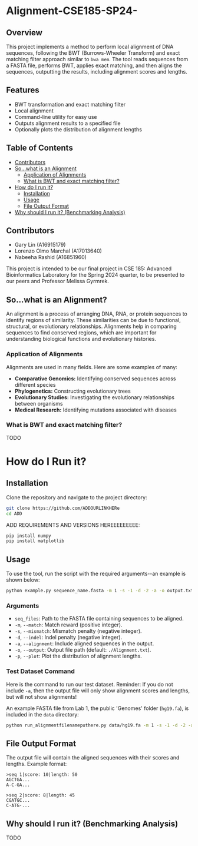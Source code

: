 # Alignment-CSE185-SP24-

## Overview
This project implements a method to perform local alignment of DNA sequences, following the BWT (Burrows-Wheeler Transform) and exact matching filter approach similar to `bwa mem`. The tool reads sequences from a FASTA file, performs BWT, applies exact matching, and then aligns the sequences, outputting the results, including alignment scores and lengths.

## Features
- BWT transformation and exact matching filter
- Local alignment
- Command-line utility for easy use
- Outputs alignment results to a specified file
- Optionally plots the distribution of alignment lengths

## Table of Contents

- [Contributors](#contributors)
- [So...what is an Alignment](#sowhat-is-an-alignment)
  - [Application of Alignments](#application-of-alignments)
  - [What is BWT and exact matching filter?](#what-is-bwt-and-exact-matching-filter)
- [How do I run it?](#how-do-i-run-it)
  - [Installation](#installation)
  - [Usage](#usage)
  - [File Output Format](#file-output-format)
- [Why should I run it? (Benchmarking Analysis)](#why-should-i-run-it-benchmarking-analysis)

## Contributors

- Gary Lin (A16915179)
- Lorenzo Olmo Marchal (A17013640)
- Nabeeha Rashid (A16851960)

This project is intended to be our final project in CSE 185: Advanced Bioinformatics Laboratory for the Spring 2024 quarter, to be presented to our peers and Professor Melissa Gyrmrek.

## So...what is an Alignment?
An alignment is a process of arranging DNA, RNA, or protein sequences to identify regions of similarity. These similarities can be due to functional, structural, or evolutionary relationships. Alignments help in comparing sequences to find conserved regions, which are important for understanding biological functions and evolutionary histories.

### Application of Alignments
Alignments are used in many fields. Here are some examples of many:
- **Comparative Genomics:** Identifying conserved sequences across different species
- **Phylogenetics:** Constructing evolutionary trees
- **Evolutionary Studies:** Investigating the evolutionary relationships between organisms
- **Medical Research:** Identifying mutations associated with diseases

### What is BWT and exact matching filter?
TODO

# How do I Run it?

## Installation
Clone the repository and navigate to the project directory:
```sh
git clone https://github.com/ADDOURLINKHERe
cd ADD
```

ADD REQUIREMENTS AND VERSIONS HEREEEEEEEEE:
```sh
pip install numpy
pip install matplotlib
```

## Usage
To use the tool, run the script with the required arguments--an example is shown below:
```sh
python example.py sequence_name.fasta -m 1 -s -1 -d -2 -a -o output.txt -p
```

### Arguments
- `seq_files`: Path to the FASTA file containing sequences to be aligned.
- `-m`, `--match`: Match reward (positive integer).
- `-s`, `--mismatch`: Mismatch penalty (negative integer).
- `-d`, `--indel`: Indel penalty (negative integer).
- `-a`, `--alignment`: Include aligned sequences in the output.
- `-o`, `--output`: Output file path (default: `./Alignment.txt`).
- `-p`, `--plot`: Plot the distribution of alignment lengths.

### Test Dataset Command
Here is the command to run our test dataset. Reminder: If you do not include `-a`, then the output file will only show alignment scores and lengths, but will not show alignments!

An example FASTA file from Lab 1, the public 'Genomes' folder (`hg19.fa`), is included in the `data` directory:
```sh
python run_alignmentfilenameputhere.py data/hg19.fa -m 1 -s -1 -d -2 -a -o output.txt -p
```

## File Output Format
The output file will contain the aligned sequences with their scores and lengths. Example format:
```plaintext
>seq 1|score: 10|length: 50
AGCTGA...
A-C-GA...

>seq 2|score: 8|length: 45
CGATGC...
C-ATG-...
```

## Why should I run it? (Benchmarking Analysis)
TODO

